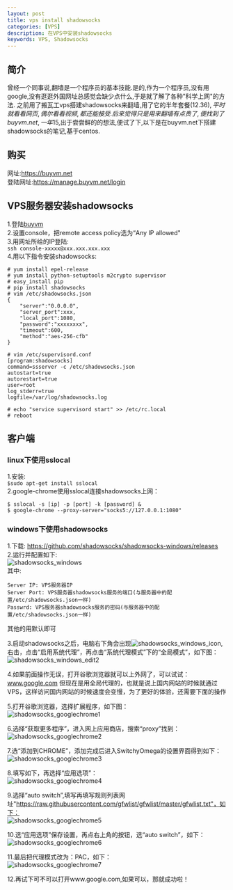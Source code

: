 ```yaml
---
layout: post
title: vps install shadowsocks
categories: [VPS]
description: 在VPS中安装shadowsocks
keywords: VPS, Shadowsocks
---
```


## 简介
曾经一个同事说,翻墙是一个程序员的基本技能.是的,作为一个程序员,没有用google,没有逛逛外国网址总感觉会缺少点什么,于是就了解了各种"科学上网"的方法.
之前用了搬瓦工vps搭建shadowsocks来翻墙,用了它的半年套餐($12.36),平时就看看网页,偶尔看看视频,都还能接受.后来觉得只是用来翻墙有点贵了,便找到了buyvm.net,一年$15,出于尝尝鲜的的想法,便试了下,以下是在buyvm.net下搭建shadowsocks的笔记,基于centos.

## 购买
网址:https://buyvm.net  
登陆网址:https://manage.buyvm.net/login

## VPS服务器安装shadowsocks
1.登陆[buyvm](https://manage.buyvm.net/login)  
2.设置console，把remote access policy选为“Any IP allowed"  
3.用网址所给的IP登陆:  
`ssh console-xxxxx@xxx.xxx.xxx.xxx`  
4.用以下指令安装shadowsocks:  
```
# yum install epel-release
# yum install python-setuptools m2crypto supervisor
# easy_install pip
# pip install shadowsocks
# vim /etc/shadowsocks.json
{
    "server":"0.0.0.0",
    "server_port":xxx,
    "local_port":1080,
    "password":"xxxxxxxx",
    "timeout":600,
    "method":"aes-256-cfb"
}

# vim /etc/supervisord.conf
[program:shadowsocks]
command=ssserver -c /etc/shadowsocks.json
autostart=true
autorestart=true
user=root
log_stderr=true
logfile=/var/log/shadowsocks.log

# echo "service supervisord start" >> /etc/rc.local
# reboot
```
## 客户端
### linux下使用sslocal
1.安装:  
`$sudo apt-get install sslocal`  
2.google-chrome使用sslocal连接shadowsocks上网：  
```
$ sslocal -s [ip] -p [port] -k [password] &
$ google-chrome --proxy-server="socks5://127.0.0.1:1080"
```
### windows下使用shadowsocks
1.下载: https://github.com/shadowsocks/shadowsocks-windows/releases  
2.运行并配置如下:  
![shadowsocks_windows](https://linjc.github.io/images/posts/vps/shadowsocks_windows_edit.jpg)  
其中:  
```
Server IP: VPS服务器IP
Server Port: VPS服务器shadowsocks服务的端口(与服务器中的配置/etc/shadowsocks.json一样)
Passwrd: VPS服务器shadowsocks服务的密码(与服务器中的配置/etc/shadowsocks.json一样)
```
其他的用默认即可

3.启动shadowsocks之后，电脑右下角会出现![shadowsocks_windows_icon](https://linjc.github.io/images/posts/vps/shadowsocks_windows_icon.jpg),右击，点击“启用系统代理”，再点击“系统代理模式”下的“全局模式”，如下图：  
![shadowsocks_windows_edit2](https://linjc.github.io/images/posts/vps/shadowsocks_windows_edit2.jpg)

4.如果前面操作无误，打开谷歌浏览器就可以上外网了，可以试试：www.google.com
但现在是用全局代理的，也就是说上国内网站的时候就通过VPS，这样访问国内网站的时候速度会变慢，为了更好的体验，还需要下面的操作

5.打开谷歌浏览器，选择扩展程序，如下图：  
![shadowsocks_googlechrome1](https://linjc.github.io/images/posts/vps/shadowsocks_googlechrome1.jpg)

6.选择“获取更多程序”，进入网上应用商店，搜索“proxy”找到：  
![shadowsocks_googlechrome2](https://linjc.github.io/images/posts/vps/shadowsocks_googlechrome2.jpg)

7.选“添加到CHROME”，添加完成后进入SwitchyOmega的设置界面得到如下：  
![shadowsocks_googlechrome3](https://linjc.github.io/images/posts/vps/shadowsocks_googlechrome3.jpg)

8.填写如下，再选择“应用选项”：  
![shadowsocks_googlechrome4](https://linjc.github.io/images/posts/vps/shadowsocks_googlechrome4.jpg)

9.选择“auto switch”,填写再填写规则列表网址"https://raw.githubusercontent.com/gfwlist/gfwlist/master/gfwlist.txt"，如下：  
![shadowsocks_googlechrome5](https://linjc.github.io/images/posts/vps/shadowsocks_googlechrome5.jpg)

10.选“应用选项”保存设置，再点右上角的按钮，选“auto switch”，如下：  
![shadowsocks_googlechrome6](https://linjc.github.io/images/posts/vps/shadowsocks_googlechrome6.jpg)

11.最后把代理模式改为：PAC，如下：  
![shadowsocks_googlechrome7](https://linjc.github.io/images/posts/vps/shadowsocks_googlechrome7.jpg)

12.再试下可不可以打开www.google.com,如果可以，那就成功啦！

